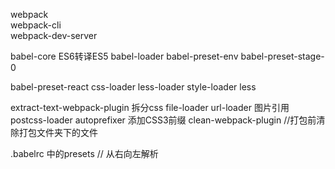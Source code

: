 webpack  
webpack-cli  
webpack-dev-server  
  
babel-core                              ES6转译ES5
babel-loader 
babel-preset-env 
babel-preset-stage-0 

babel-preset-react 
css-loader 
less-loader 
style-loader 
less

extract-text-webpack-plugin             拆分css
file-loader url-loader                  图片引用
postcss-loader autoprefixer             添加CSS3前缀
clean-webpack-plugin                    //打包前清除打包文件夹下的文件

.babelrc 中的presets                    // 从右向左解析